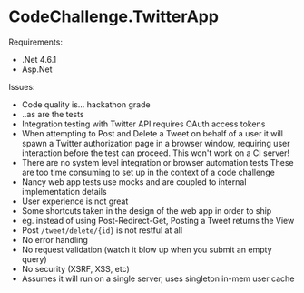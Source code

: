 # CodeChallenge.TwitterApp

Requirements:
- .Net 4.6.1
- Asp.Net

Issues:
- Code quality is... hackathon grade
- ..as are the tests
 - Integration testing with Twitter API requires OAuth access tokens
 - When attempting to Post and Delete a Tweet on behalf of a user it will
   spawn a Twitter authorization page in a browser window, 
   requiring user interaction before the test can proceed.
   This won't work on a CI server!
 - There are no system level integration or browser automation tests
   These are too time consuming to set up in the context of a code challenge
 - Nancy web app tests use mocks and are coupled to internal implementation details
- User experience is not great
- Some shortcuts taken in the design of the web app in order to ship
 - eg. instead of using Post-Redirect-Get, Posting a Tweet returns the View
 - Post `/tweet/delete/{id}` is not restful at all
 - No error handling
 - No request validation (watch it blow up when you submit an empty query)
 - No security (XSRF, XSS, etc)
 - Assumes it will run on a single server, uses singleton in-mem user cache
 

